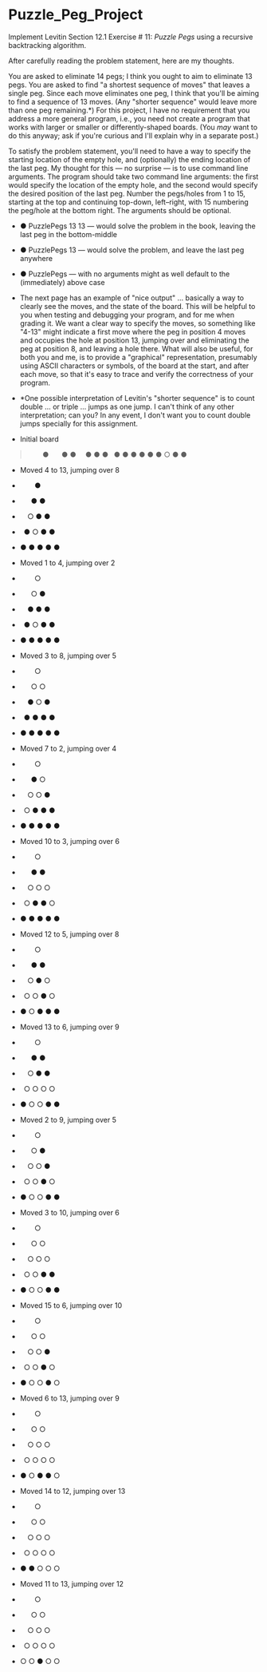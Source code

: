# Puzzle_Peg_Project

Implement Levitin Section 12.1 Exercise # 11: *Puzzle Pegs* using a recursive backtracking algorithm. 

After carefully reading the problem statement, here are my thoughts.

You are asked to eliminate 14 pegs; I think you ought to aim to eliminate 13 pegs.  You are asked to find "a shortest sequence of moves" that leaves a single peg. Since each move eliminates one peg, I think that you'll be aiming to find a sequence of 13 moves. (Any "shorter sequence" would leave more than one peg remaining.\*)  For this project, I have no requirement that you address a more general program, i.e., you need not create a program that works with larger or smaller or differently-shaped boards. (You *may* want to do this anyway; ask if you're curious and I'll explain why in a separate post.)  

To satisfy the problem statement, you'll need to have a way to specify the starting location of the empty hole, and (optionally) the ending location of the last peg. My thought for this — no surprise — is to use command line arguments. The program should take two command line arguments: the first would specify the location of the empty hole, and the second would specify the desired position of the last peg. Number the pegs/holes from 1 to 15, starting at the top and continuing top-down, left–right, with 15 numbering the peg/hole at the bottom right. The arguments should be optional.  

- ●	PuzzlePegs 13 13 — would solve the problem in the book, leaving the last peg in the bottom-middle
- ●	PuzzlePegs 13 — would solve the problem, and leave the last peg anywhere  
- ●	PuzzlePegs — with no arguments might as well default to the (immediately) above case

- The next page has an example of "nice output" … basically a way to clearly see the moves, and the state of the board. This will be helpful to you when testing and debugging your program, and for me when grading it. We want a clear way to specify the moves, so something like "4-13" might indicate a first move where the peg in position 4 moves and occupies the hole at position 13, jumping over and eliminating the peg at position 8, and leaving a hole there. What will also be useful, for both you and me, is to provide a "graphical" representation, presumably using ASCII characters or symbols, of the board at the start, and after each move, so that it's easy to trace and verify the correctness of your program.



- \*One possible interpretation of Levitin's "shorter sequence" is to count double … or triple … jumps as one jump. I can't think of any other interpretation; can you? In any event, I don't want you to count double jumps specially for this assignment.





- Initial board
> `    `●
> `   `● ●
> `  `● ● ●
> ` `● ● ● ●
> ● ● ○ ● ●

- Moved 4 to 13, jumping over 8
- `    `●
- `   `● ●
- `  `○ ● ●
- ` `● ○ ● ●
- ● ● ● ● ●

- Moved 1 to 4, jumping over 2
- `    `○
- `   `○ ●
- `  `● ● ●
- ` `● ○ ● ●
- ● ● ● ● ●

- Moved 3 to 8, jumping over 5
- `    `○
- `   `○ ○
- `  `● ○ ●
- ` `● ● ● ●
- ● ● ● ● ●

- Moved 7 to 2, jumping over 4
- `    `○
- `   `● ○
- `  `○ ○ ●
- ` `○ ● ● ●
- ● ● ● ● ●

- Moved 10 to 3, jumping over 6
- `    `○
- `   `● ●
- `  `○ ○ ○
- ` `○ ● ● ○
- ● ● ● ● ●

- Moved 12 to 5, jumping over 8
- `    `○
- `   `● ●
- `  `○ ● ○
- ` `○ ○ ● ○
- ● ○ ● ● ●

- Moved 13 to 6, jumping over 9
- `    `○
- `   `● ●
- `  `○ ● ●
- ` `○ ○ ○ ○
- ● ○ ○ ● ●

- Moved 2 to 9, jumping over 5
- `    `○
- `   `○ ●
- `  `○ ○ ●
- ` `○ ○ ● ○
- ● ○ ○ ● ●

- Moved 3 to 10, jumping over 6
- `    `○
- `   `○ ○
- `  `○ ○ ○
- ` `○ ○ ● ●
- ● ○ ○ ● ●

- Moved 15 to 6, jumping over 10
- `    `○
- `   `○ ○
- `  `○ ○ ●
- ` `○ ○ ● ○
- ● ○ ○ ● ○

- Moved 6 to 13, jumping over 9
- `    `○
- `   `○ ○
- `  `○ ○ ○
- ` `○ ○ ○ ○
- ● ○ ● ● ○
- Moved 14 to 12, jumping over 13
- `    `○
- `   `○ ○
- `  `○ ○ ○
- ` `○ ○ ○ ○
- ● ● ○ ○ ○

- Moved 11 to 13, jumping over 12
- `    `○
- `   `○ ○
- `  `○ ○ ○
- ` `○ ○ ○ ○
- ○ ○ ● ○ ○

